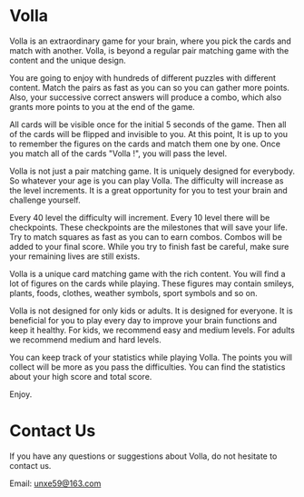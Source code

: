 # Volla

Volla is an extraordinary game for your brain, where you pick the cards and match with another. Volla, is beyond a regular pair matching game with the content and the unique design.

You are going to enjoy with hundreds of different puzzles with different content. Match the pairs as fast as you can so you can gather more points. Also, your successive correct answers will produce a combo, which also grants more points to you at the end of the game.

All cards will be visible once for the initial 5 seconds of the game. Then all of the cards will be flipped and invisible to you. At this point, It is up to you to remember the figures on the cards and match them one by one. Once you match all of the cards "Volla !", you will pass the level. 

Volla is not just a pair matching game. It is uniquely designed for everybody. So whatever your age is you can play Volla. The difficulty will increase as the level increments. It is a great opportunity for you to test your brain and challenge yourself.

Every 40 level the difficulty will increment. Every 10 level there will be checkpoints. These checkpoints are the milestones that will save your life. Try to match squares as fast as you can to earn combos. Combos will be added to your final score. While you try to finish fast be careful, make sure your remaining lives are still exists.

Volla is a unique card matching game with the rich content. You will find a lot of figures on the cards while playing. These figures may contain smileys, plants, foods, clothes, weather symbols, sport symbols and so on.

Volla is not designed for only kids or adults. It is designed for everyone. It is beneficial for you to play every day to improve your brain functions and keep it healthy. For kids, we recommend easy and medium levels. For adults we recommend medium and hard levels.

You can keep track of your statistics while playing Volla. The points you will collect will be more as you pass the difficulties. You can find the statistics about your high score and total score.

Enjoy.

# Contact Us

If you have any questions or suggestions about Volla, do not hesitate to contact us.

Email: unxe59@163.com
